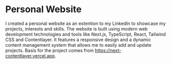 # Personal Website

I created a personal website as an extention to my LinkedIn to showcase my projects, interests and skills.
The website is built using modern web development technologies and tools like Next.js, TypeScript, React, Tailwind CSS and Contentlayer.
It features a responsive design and a dynamic content management system that allows me to easily add and update projects.
Basis for the project comes from https://next-contentlayer.vercel.app.
